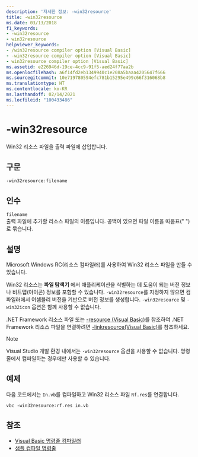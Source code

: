 ```yaml
---
description: '자세한 정보: -win32resource'
title: -win32resource
ms.date: 03/13/2018
f1_keywords:
- -win32resource
- win32resource
helpviewer_keywords:
- /win32resource compiler option [Visual Basic]
- -win32resource compiler option [Visual Basic]
- win32resource compiler option [Visual Basic]
ms.assetid: e226946d-19ce-4cc9-91f5-aed24f77aa2b
ms.openlocfilehash: a6f14fd2eb1349940c1e208a5baaa4205647f666
ms.sourcegitcommit: 10e719780594efc781b15295e499c66f316068b8
ms.translationtype: HT
ms.contentlocale: ko-KR
ms.lasthandoff: 02/14/2021
ms.locfileid: "100433486"
---
```

# <a name="-win32resource"></a>-win32resource

Win32 리소스 파일을 출력 파일에 삽입합니다.  
  
## <a name="syntax"></a>구문  
  
```console  
-win32resource:filename  
```  
  
## <a name="arguments"></a>인수  

 `filename`  
 출력 파일에 추가할 리소스 파일의 이름입니다. 공백이 있으면 파일 이름을 따옴표(" ")로 묶습니다.  
  
## <a name="remarks"></a>설명  

 Microsoft Windows RC(리소스 컴파일러)를 사용하여 Win32 리소스 파일을 만들 수 있습니다.  
  
 Win32 리소스는 **파일 탐색기** 에서 애플리케이션을 식별하는 데 도움이 되는 버전 정보나 비트맵(아이콘) 정보를 포함할 수 있습니다. `-win32resource`를 지정하지 않으면 컴파일러에서 어셈블리 버전을 기반으로 버전 정보를 생성합니다. `-win32resource` 및 `-win32icon` 옵션은 함께 사용할 수 없습니다.  
  
 .NET Framework 리소스 파일 또는 [-resource (Visual Basic)](resource.md)를 참조하여 .NET Framework 리소스 파일을 연결하려면 [-linkresource(Visual Basic)](linkresource.md)를 참조하세요.  
  
> [!NOTE]
> Visual Studio 개발 환경 내에서는 `-win32resource` 옵션을 사용할 수 없습니다. 명령줄에서 컴파일하는 경우에만 사용할 수 있습니다.  
  
## <a name="example"></a>예제  

 다음 코드에서는 `In.vb`를 컴파일하고 Win32 리소스 파일 `Rf.res`를 연결합니다.  
  
```console  
vbc -win32resource:rf.res in.vb  
```  
  
## <a name="see-also"></a>참조

- [Visual Basic 명령줄 컴파일러](index.md)
- [샘플 컴파일 명령줄](sample-compilation-command-lines.md)
